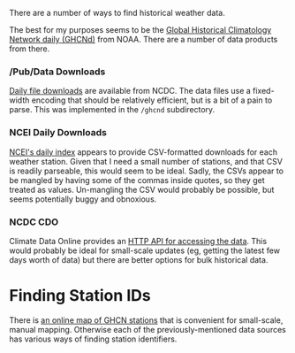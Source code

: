 There are a number of ways to find historical weather data. 

The best for my purposes seems to be the [Global Historical Climatology Network daily (GHCNd)](https://www.ncei.noaa.gov/products/land-based-station/global-historical-climatology-network-daily) from NOAA. There are a number of data products from there. 

### /Pub/Data Downloads
[Daily file downloads](https://www1.ncdc.noaa.gov/pub/data/ghcn/daily/) are available from NCDC. The data files use
a fixed-width encoding that should be relatively efficient, but is a bit of a pain to parse. This was implemented in the `/ghcnd` subdirectory.

### NCEI Daily Downloads
[NCEI's daily index](https://www.ncei.noaa.gov/data/global-historical-climatology-network-daily/) appears to provide CSV-formatted
downloads for each weather station. Given that I need a small number of stations, and that CSV is readily parseable, this
would seem to be ideal. Sadly, the CSVs appear to be mangled by having some of the commas inside quotes, so they get treated as values. 
Un-mangling the CSV would probably be possible, but seems potentially buggy and obnoxious. 

### NCDC CDO
Climate Data Online provides an [HTTP API for accessing the data](https://www.ncdc.noaa.gov/cdo-web/webservices/v2). This would probably be ideal for small-scale updates (eg, getting the latest few days worth of data) but there are better options for bulk historical data.

# Finding Station IDs
There is [an online map of GHCN stations](https://ncics.org/portfolio/monitor/ghcn-d-station-data/) that is convenient
for small-scale, manual mapping. Otherwise each of the previously-mentioned data sources has various ways of finding station identifiers. 
